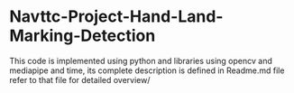 # Navttc-Project-Hand-Land-Marking-Detection
This code is implemented using python and libraries using opencv and mediapipe and time, its complete description is defined in Readme.md file refer to that file for detailed overview/
